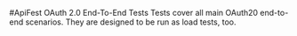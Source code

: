 #ApiFest OAuth 2.0 End-To-End Tests
Tests cover all main OAuth20 end-to-end scenarios.
They are designed to be run as load tests, too. 